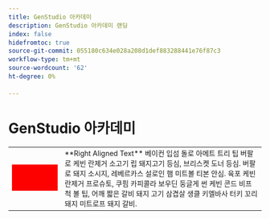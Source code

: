 ```yaml
---
title: GenStudio 아카데미
description: GenStudio 아카데미 랜딩
index: false
hidefromtoc: true
source-git-commit: 055180c634e028a208d1def883288441e76f87c3
workflow-type: tm+mt
source-wordcount: '62'
ht-degree: 0%

---
```


# GenStudio 아카데미


<table>
 <tr style= "border: 0;">
  <td><img src="./assets/medium.png"></td>
  <td>**Right Aligned Text** 베이컨 입섬 돌로 아메트 트리 팁 버팔로 케빈 란제거 소고기 립 돼지고기 등심, 브리스켓 도너 등심. 버팔로 돼지 소시지, 레베르카스 설로인 햄 미트볼 티본 안심. 육포 케빈 란제거 프로슈토, 쿠핌 카피콜라 보우딘 둥글게 썬 케빈 콘드 비프 척 볼 팁, 어깨 짧은 갈비 돼지 고기 삼겹살 생클 키엘바사 터키 꼬리 돼지 미트로프 돼지 갈비.</td>
 </tr>
</table>